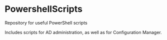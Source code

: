 # PowershellScripts
Repository for useful PowerShell scripts

Includes scripts for AD administration, as well as for Configuration Manager.
